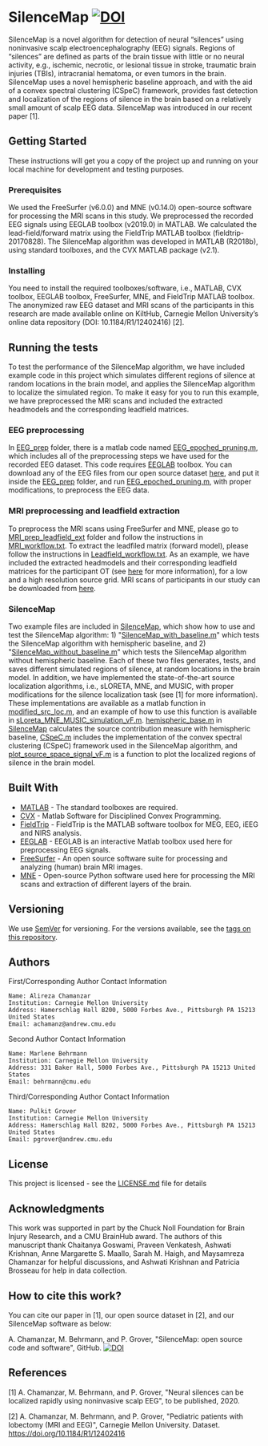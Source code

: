 # SilenceMap [![DOI](https://zenodo.org/badge/260843235.svg)](https://zenodo.org/badge/latestdoi/260843235)
SilenceMap is a novel algorithm for detection of neural “silences” using noninvasive scalp electroencephalography (EEG) signals. Regions of “silences” are defined as parts of the brain tissue with little or no neural activity, e.g., ischemic, necrotic, or lesional tissue in stroke, traumatic brain injuries (TBIs), intracranial hematoma, or even tumors in the brain. SilenceMap uses a novel hemispheric baseline approach, and with the aid of a convex spectral clustering (CSpeC) framework, provides fast detection and localization of the regions of silence in the brain based on a relatively small amount of scalp EEG data. SilenceMap was introduced in our recent paper [1].

## Getting Started

These instructions will get you a copy of the project up and running on your local machine for development and testing purposes.

### Prerequisites

We used the FreeSurfer (v6.0.0) and MNE (v0.14.0) open-source software for processing the MRI scans in this study. We preprocessed the recorded EEG signals using EEGLAB toolbox (v2019.0) in MATLAB. We calculated the lead-field/forward matrix using the FieldTrip MATLAB toolbox (fieldtrip-20170828). The SilenceMap algorithm was developed in MATLAB (R2018b), using standard toolboxes, and the CVX MATLAB package (v2.1). 

### Installing

You need to install the required toolboxes/software, i.e., MATLAB, CVX toolbox, EEGLAB toolbox, FreeSurfer, MNE, and FieldTrip MATLAB toolbox. The anonymized raw EEG dataset and MRI scans of the participants in this research are made available online on KiltHub, Carnegie Mellon University’s online data repository (DOI: 10.1184/R1/12402416) [2].  

## Running the tests

To test the performance of the SilenceMap algorithm, we have included example code in this project which simulates different regions of silence at random locations in the brain model, and applies the SilenceMap algorithm to localize the simulated region. To make it easy for you to run this example, we have preprocessed the MRI scans and included the extracted headmodels and the corresponding leadfield matrices.  

### EEG preprocessing
In [EEG_prep](EEG_prep) folder, there is a matlab code named [EEG_epoched_pruning.m](EEG_prep/EEG_epoched_pruning.m), which includes all of the preprocessing steps we have used for the recorded EEG dataset. This code requires [EEGLAB](https://sccn.ucsd.edu/eeglab/index.php) toolbox. You can download any of the EEG files from our open source dataset [here](https://doi.org/10.1184/R1/12402416), and put it inside the [EEG_prep](EEG_prep) folder, and run [EEG_epoched_pruning.m](EEG_prep/EEG_epoched_pruning.m), with proper modifications, to preprocess the EEG data.    

### MRI preprocessing and leadfield extraction 

To preprocess the MRI scans using FreeSurfer and MNE, please go to [MRI_prep_leadfield_ext](MRI_prep_leadfield_ext) folder and follow the instructions in [MRI_workflow.txt](MRI_prep_leadfield_ext/MRI_workflow.txt). To extract the leadfiled matrix (forward model), please follow the instructions in [Leadfield_workflow.txt](MRI_prep_leadfield_ext/Leadfield_workflow.txt). As an example, we have included the extracted headmodels and their corresponding leadfield matrices for the participant OT (see [here](https://doi.org/10.1184/R1/12402416) for more information), for a low and a high resolution source grid. MRI scans of participants in our study can be downloaded from [here](https://doi.org/10.1184/R1/12402416).      

### SilenceMap

Two example files are included in [SilenceMap](SilenceMap), which show how to use and test the SilenceMap algorithm: 1) "[SilenceMap_with_baseline.m](SilenceMap/SilenceMap_with_baseline.m)" which tests the SilenceMap algorithm with hemispheric baseline, and 2) "[SilenceMap_without_baseline.m](SilenceMap/SilenceMap_without_baseline.m)" which tests the SilenceMap algorithm without hemispheric baseline. Each of these two files generates, tests, and saves different simulated regions of silence, at random locations in the brain model. In addition, we have implemented the state-of-the-art source localization algorithms, i.e., sLORETA, MNE, and MUSIC, with proper modifications for the silence localization task (see [1] for more information). These implementations are available as a matlab function in [modified_src_loc.m](SilenceMap/modified_src_loc.m), and an example of how to use this function is available in [sLoreta_MNE_MUSIC_simulation_vF.m](SilenceMap/sLoreta_MNE_MUSIC_simulation_vF.m). [hemispheric_base.m](SilenceMap/hemispheric_base.m) in [SilenceMap](SilenceMap) calculates the source contribution measure with hemispheric baseline, [CSpeC.m](SilenceMap/CSpeC.m) includes the implementation of the convex spectral clustering (CSpeC) framework used in the SilenceMap algorithm, and [plot_source_space_signal_vF.m](SilenceMap/plot_source_space_signal_vF.m) is a function to plot the localized regions of silence in the brain model.   


## Built With

* [MATLAB](https://www.mathworks.com/products/matlab.html) - The standard toolboxes are required.
* [CVX](http://cvxr.com/cvx/) - Matlab Software for Disciplined Convex Programming.
* [FieldTrip](http://www.fieldtriptoolbox.org) - FieldTrip is the MATLAB software toolbox for MEG, EEG, iEEG and NIRS analysis.
* [EEGLAB](https://sccn.ucsd.edu/eeglab/index.php) - EEGLAB is an interactive Matlab toolbox used here for preprocessing EEG signals.
* [FreeSurfer](https://surfer.nmr.mgh.harvard.edu) - An open source software suite for processing and analyzing (human) brain MRI images.
* [MNE](https://mne.tools/stable/index.html) - Open-source Python software used here for processing the MRI scans and extraction of different layers of the brain.



## Versioning

We use [SemVer](http://semver.org/) for versioning. For the versions available, see the [tags on this repository](https://github.com/Chamanzar/SilenceMap/tags). 

## Authors

First/Corresponding Author Contact Information  

    Name: Alireza Chamanzar  
    Institution: Carnegie Mellon University  
    Address: Hamerschlag Hall B200, 5000 Forbes Ave., Pittsburgh PA 15213 United States  
    Email: achamanz@andrew.cmu.edu  
    
Second Author Contact Information  

    Name: Marlene Behrmann 
    Institution: Carnegie Mellon University
    Address: 331 Baker Hall, 5000 Forbes Ave., Pittsburgh PA 15213 United States
    Email: behrmann@cmu.edu

Third/Corresponding Author Contact Information  

    Name: Pulkit Grover
    Institution: Carnegie Mellon University
    Address: Hamerschlag Hall B202, 5000 Forbes Ave., Pittsburgh PA 15213 United States
    Email: pgrover@andrew.cmu.edu

## License

This project is licensed - see the [LICENSE.md](LICENSE.md) file for details

## Acknowledgments

This work was supported in part by the Chuck Noll Foundation for Brain Injury Research, and a CMU BrainHub award. The authors of this manuscript thank Chaitanya Goswami, Praveen Venkatesh, Ashwati Krishnan, Anne Margarette S. Maallo, Sarah M. Haigh, and Maysamreza Chamanzar for helpful discussions, and Ashwati Krishnan and Patricia Brosseau for help in data collection.

## How to cite this work?

You can cite our paper in [1], our open source dataset in [2], and our SilenceMap software as below:

A. Chamanzar, M. Behrmann, and P. Grover, "SilenceMap: open source code and software", GitHub. [![DOI](https://zenodo.org/badge/260843235.svg)](https://zenodo.org/badge/latestdoi/260843235)

## References

[1] A. Chamanzar, M. Behrmann, and P. Grover, "Neural silences can be localized rapidly using noninvasive scalp EEG", to be published, 2020. 

[2] A. Chamanzar, M. Behrmann, and P. Grover, "Pediatric patients with lobectomy (MRI and EEG)", Carnegie Mellon University. Dataset. https://doi.org/10.1184/R1/12402416

